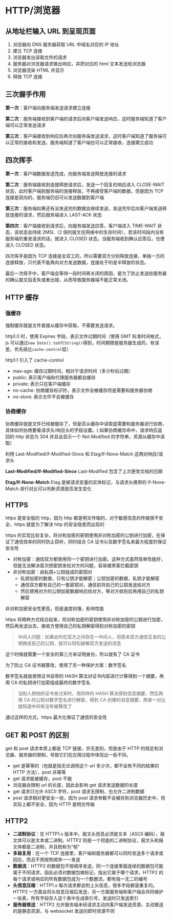 # HTTP/浏览器

## 从地址栏输入 URL 到呈现页面

1. 浏览器向 DNS 服务器获取 URL 中域名对应的 IP 地址
2. 建立 TCP 连接
3. 浏览器发出读取文件的请求
4. 服务器对浏览器请求做出响应，并把对应的 html 文本发送给浏览器
5. 浏览器渲染 HTML 并显示
6. 释放 TCP 连接

## 三次握手作用

**第一次**：客户端向服务端发送请求建立连接

**第二次**：服务端接收到客户端的请求后向客户端发送响应，这时服务端知道了客户端可以正常发送请求

**第三次**：客户端接收到响应后再次向服务端发送请求，这时客户端知道了服务端可以正常的接收和发送，服务端知道了客户端也可以正常接收，连接建立成功

## 四次挥手

**第一次**：客户端数据发送完成，向服务端发送释放连接的请求

**第二次**：服务端接收到连接释放请求后，发送一个回复的响应进入 CLOSE-WAIT 状态，此时客户端到服务端的连接释放，不再接受客户端的数据，但是因为 TCP 连接是双向的，服务端仍旧可以发送数据到客户端

**第三次**：服务端如果还有没发送完的数据会继续发送，发送完毕后向客户端发送释放连接的请求，然后服务端进入 LAST-ACK 状态

**第四次**：客户端接收到请求后，向服务端发送应答，客户端进入 TIME-WAIT 状态，该状态会持续 2MSL（2 倍的报文在网络中的生存时间），若该时间段内没有服务端的重发请求的话，就进入 CLOSED 状态。当服务端收到确认应答后，也便进入 CLOSED 状态。

四次挥手是因为 TCP 连接是全双工的，所以需要双方分别释放连接，单独一方的连接释放，只代表不能再向对方发送数据，连接处于的是半释放的状态。

最后一次挥手中，客户端会等待一段时间再关闭的原因，是为了防止发送给服务器的确认报文段丢失或者出错，从而导致服务器端不能正常关闭。

## HTTP 缓存

### 强缓存

强制缓存就是文件直接从缓存中获取，不需要发送请求。

http1.0 时，使用 Expires 字段，表示文件过期时间（使用 GMT 标准时间格式，js 可以通过`new Date().toUTCString()`得到，时间期限是服务器生成的，有误差，优先级比`cache-control`低）

http1.1 引入了 cache-control

- max-age: 缓存过期时间，相对于请求时间（多少秒后过期）
- public: 表示客户端和代理服务器都会缓存
- private: 表示只在客户端缓存
- no-cache: 协商缓存标识符，表示文件会被缓存但是需要和服务器协商
- no-store: 表示文件不会被缓存

### 协商缓存

协商缓存就是文件已经被缓存了，但是否从缓存中读取是需要和服务器进行协商，具体如何协商要看请求头/响应头的字段设置。( 如果协商缓存命中，请求响应返回的 http 状态为 304 并且会显示一个 Not Modified 的字符串，资源从缓存中读取）

利用 Last-Modified/if-Modified-Since 和 Etag/if-None-Match 这两对响应/请求头

**Last-Modified/If-Modified-Since**
Last-Modified 包含了上次更改文档的日期

**Etag/If-None-Match**
Etag 是被请求变量的实体标记，与请求头携带的 If-None-Match 进行对比可以判断资源是否发生变化

## HTTPS

https 是安全版的 http，因为 http 都是明文传输的，对于敏感信息的传输很不安全，https 就是为了解决 http 的安全隐患而出现的

https 的实现比较复杂，将对称加密的密钥使用非对称加密的公钥进行加密，在保证了通信效率的同时防止窃听，同时结合 CA 证书以及数字签名来最大程度的保证安全性

- 对称加密：通信双方都使用同一个密钥进行加密。这种方式虽然简单性能好，但是无法解决首次把密钥发给对方的问题，容易被黑客拦截密钥
- 非对称加密：由私钥+公钥组成的密钥对
  - 私钥加密的数据，只有公钥才能解密；公钥加密的数据，私钥才能解密
  - 通信双方都有自己的一套密钥对，通信前将自己的公钥发送给对方
  - 然后使用对方的公钥加密数据响应给对方，等对方收到后再用自己的私钥解密

非对称加密安全性更高，但是速度较慢，影响性能

https 将两种方式结合起来，将对称加密的密钥使用非对称加密的公钥进行加密，然后再发送出去，接收方使用自己的私钥解密得到对称加密的密钥

> 中间人问题：如果此时在双方之间存在一中间人，将原本双方通信互发的公钥换成自己的公钥，就可以轻松破解双方发送的消息

这个时候就需要一个安全的第三方来证明身份，所以就有了 CA 证书

为了防止 CA 证书被篡改，使用了另一种保护方案：数字签名

数字签名就是使用证书自带的 HASH 算法对证书内容进行计算得到一个摘要，再用 CA 的私钥进行加密组成最终的数字签名

> 当别人把他的证书发过来时，用同样的 HASH 算法得到信息摘要，然后再用 CA 的公钥对数字签名进行解密，得到 CA 创建的消息摘要，两者一对比就知道中间有没有被篡改了

通过这样的方式，https 最大化保证了通信的安全性

## GET 和 POST 的区别

get 和 post 请求本质上都是 TCP 链接，并无差别，但是由于 HTTP 的规定和浏览器、服务器的限制，导致它们在应用过程中体现出一些不同。

- get 是幂等的（也就是指无论调用这个 url 多少次，都不会有不同的结果的 HTTP 方法），post 非幂等
- get 请求能被缓存，post 不能
- 浏览器会限制 url 的长度，因此会影响 get 请求发送数据的长度
- get 请求只允许 ASCII 字符，post 请求无限制，也允许二进制数据
- post 请求相对更安全一些，因为 post 请求参数不会被存到浏览器历史中，但实际上都不安全，因为 HTTP 是明文传输

## HTTP2

- **二进制协议**：在 HTTP1.x 版本中，报文头信息必须是文本（ASCII 编码），报文体可以是文本或二进制。HTTP2 则是一个彻底的二进制协议，报文头和报文体都是二进制，并且统称为“帧”
- **多路复用**：在一个 TCP 连接里，客户端和服务器都可以同时发送多个请求或回应，而且不用按照顺序一一发送
- **数据流**：HTTP2 的数据包不按顺序发送，同一个连接里面连续的数据包可能属于不同请求，因此必须对数据包做标记，指出它属于哪个请求。HTTP2 的每个请求或响应的所有数据包成为一个数据流，都有独一无二的编号
- **头信息压缩**：HTTP1.x 每次请求都会附上头信息，很多字段都是重复的。HTTP2 一方面会将头信息压缩后发送，另一方面服务端和客户端会共同维护一张表，所有字段存入这个表中生成索引号，发送时只发送索引
- **服务器推送**：HTTP2 允许服务端未经请求主动向客户端发送资源，主动推送的是静态资源，与 websocket 发送的即时资源不同
